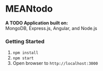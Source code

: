 # MEANtodo

**A TODO Application built on:**  
MongoDB, Express.js, Angular, and Node.js

### Getting Started
1. `npm install`
2. `npm start`
3. Open browser to `http://localhost:3000`